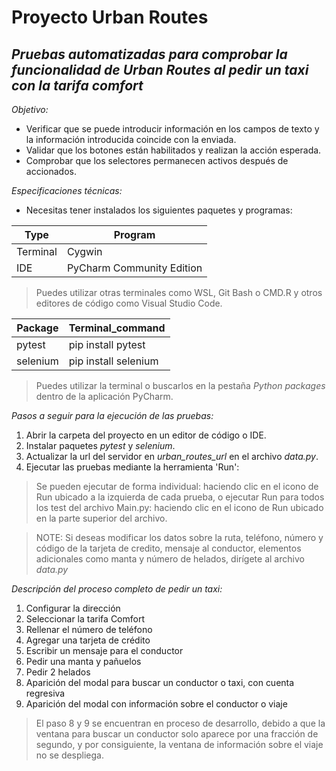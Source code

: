 # Proyecto Urban Routes

## _Pruebas automatizadas para comprobar la funcionalidad de Urban Routes al pedir un taxi con la tarifa comfort_

_Objetivo:_
- Verificar que se puede introducir información en los campos de texto y la información introducida coincide con la enviada.
- Validar que los botones están habilitados y realizan la acción esperada.
- Comprobar que los selectores permanecen activos después de accionados.

_Especificaciones técnicas:_

- Necesitas tener instalados los siguientes paquetes y programas: 

| Type     | Program                    |
|----------|----------------------------|
| Terminal | Cygwin                     |
| IDE      | PyCharm Community Edition  |

>Puedes utilizar otras terminales como WSL, Git Bash o CMD.R y otros editores de código como Visual Studio Code.

| Package  | Terminal_command     |
|----------|----------------------|
| pytest   | pip install pytest   |
| selenium | pip install selenium |

>Puedes utilizar la terminal o buscarlos en la pestaña _Python packages_ dentro de la aplicación PyCharm.

_Pasos a seguir para la ejecución de las pruebas:_

1. Abrir la carpeta del proyecto en un editor de código o IDE.
2. Instalar paquetes _pytest_ y _selenium_.
3. Actualizar la url del servidor en _urban_routes_url_ en el archivo _data.py_.
4. Ejecutar las pruebas mediante la herramienta 'Run':

>Se pueden ejecutar de forma individual: haciendo clic en el icono de Run ubicado a la izquierda de cada prueba,
o ejecutar Run para todos los test del archivo Main.py: haciendo clic en el icono de Run ubicado en la parte superior
del archivo.

>NOTE: Si deseas modificar los datos sobre la ruta, teléfono, número y código de la tarjeta de credito, mensaje al conductor, elementos adicionales como manta y número de helados, dirígete al archivo _data.py_ 

_Descripción del proceso completo de pedir un taxi:_

1. Configurar la dirección
2. Seleccionar la tarifa Comfort
3. Rellenar el número de teléfono
4. Agregar una tarjeta de crédito
5. Escribir un mensaje para el conductor
6. Pedir una manta y pañuelos
7. Pedir 2 helados
8. Aparición del modal para buscar un conductor o taxi, con cuenta regresiva
9. Aparición del modal con información sobre el conductor o viaje

>El paso 8 y 9 se encuentran en proceso de desarrollo, debido a que la ventana para buscar un conductor
> solo aparece por una fracción de segundo, y por consiguiente, la ventana de información sobre el viaje no se despliega.
